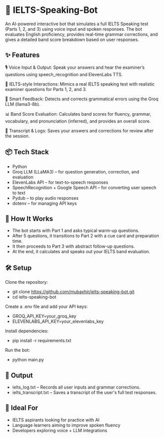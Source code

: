 # 🎤 IELTS-Speaking-Bot
An AI-powered interactive bot that simulates a full IELTS Speaking test (Parts 1, 2, and 3) using voice input and spoken responses. The bot evaluates English proficiency, provides real-time grammar corrections, and gives a detailed band score breakdown based on user responses.

## ✨ Features
🎙️ Voice Input & Output: Speak your answers and hear the examiner’s questions using speech_recognition and ElevenLabs TTS.

🤖 IELTS-style Interactions: Mimics a real IELTS speaking test with realistic examiner questions for Parts 1, 2, and 3.

🧠 Smart Feedback: Detects and corrects grammatical errors using the Groq LLM (llama3-8b).

📊 Band Score Evaluation: Calculates band scores for fluency, grammar, vocabulary, and pronunciation (inferred), and provides an overall score.

📝 Transcript & Logs: Saves your answers and corrections for review after the session.

## 📦 Tech Stack
- Python
- Groq LLM (LLaMA3) – for question generation, correction, and evaluation
- ElevenLabs API – for text-to-speech responses
- SpeechRecognition + Google Speech API – for converting user speech to text
- Pydub – to play audio responses
- dotenv – for managing API keys

## 🚀 How It Works
- The bot starts with Part 1 and asks typical warm-up questions.
- After 5 questions, it transitions to Part 2 with a cue card and preparation time.
- It then proceeds to Part 3 with abstract follow-up questions.
- At the end, it calculates and speaks out your IELTS band evaluation.


## 🛠️ Setup
Clone the repository:
- git clone https://github.com/mubaxhir/ielts-speaking-bot.git
- cd ielts-speaking-bot

Create a .env file and add your API keys:
- GROQ_API_KEY=your_groq_key
- ELEVENLABS_API_KEY=your_elevenlabs_key

Install dependencies:
- pip install -r requirements.txt

Run the bot:
- python main.py


## 📁 Output
- ielts_log.txt – Records all user inputs and grammar corrections.
- ielts_transcript.txt – Saves a transcript of the user's full test responses.

## 🧠 Ideal For
- IELTS aspirants looking for practice with AI
- Language learners aiming to improve spoken fluency
- Developers exploring voice + LLM integrations

